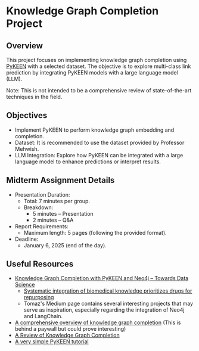# Knowledge Graph Completion Project

## Overview

This project focuses on implementing knowledge graph completion using [PyKEEN](https://pykeen.readthedocs.io/en/stable/index.html) with a selected dataset. The objective is to explore multi-class link prediction by integrating PyKEEN models with a large language model (LLM).

Note: This is not intended to be a comprehensive review of state-of-the-art techniques in the field.

## Objectives

-   Implement PyKEEN to perform knowledge graph embedding and completion.
-   Dataset: It is recommended to use the dataset provided by Professor Mehwish.
-   LLM Integration: Explore how PyKEEN can be integrated with a large language model to enhance predictions or interpret results.

## Midterm Assignment Details

-   Presentation Duration:
    -   Total: 7 minutes per group.
    -   Breakdown:
        -   5 minutes – Presentation
        -   2 minutes – Q&A
-   Report Requirements:
    -   Maximum length: 5 pages (following the provided format).
-   Deadline:
    -   January 6, 2025 (end of the day).

## Useful Resources

-   [Knowledge Graph Completion with PyKEEN and Neo4j – Towards Data Science](https://towardsdatascience.com/knowledge-graph-completion-with-pykeen-and-neo4j-6bca734edf43)
    - [Systematic integration of biomedical knowledge prioritizes drugs for repurposing](https://pmc.ncbi.nlm.nih.gov/articles/PMC5640425/)
    -   Tomaz's Medium page contains several interesting projects that may serve as inspiration, especially regarding the integration of Neo4j and LangChain.
- [A comprehensive overview of knowledge graph completion](https://www.sciencedirect.com/science/article/abs/pii/S095070512200805X) (This is behind a paywall but could prove interesting)
- [A Review of Knowledge Graph Completion](https://arxiv.org/abs/2208.11652)
- [A very simple PyKEEN tutorial](https://github.com/wasit7/pykeen-tutorial/blob/main/basic/01%20pykeen%20tutorial.ipynb)
